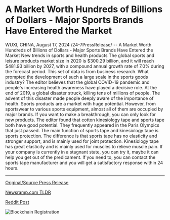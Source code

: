 # A Market Worth Hundreds of Billions of Dollars - Major Sports Brands Have Entered the Market

WUXI, CHINA, August 17, 2024 /24-7PressRelease/ -- A Market Worth Hundreds of Billions of Dollars - Major Sports Brands Have Entered the Market  New trends in sports and health products  The global sports and leisure products market size in 2020 is $300.29 billion, and it will reach $481.93 billion by 2027, with a compound annual growth rate of 7.0% during the forecast period. This set of data is from business research. What prompted the development of such a large scale in the sports goods industry?  The editor believes that the global COVID-19 pandemic and people's increasing health awareness have played a decisive role.  At the end of 2019, a global disaster struck, killing tens of millions of people. The advent of this disaster made people deeply aware of the importance of health.   Sports products are a market with huge potential.  However, from sportswear to various sports equipment, almost all of them are occupied by major brands. If you want to make a breakthrough, you can only look for new products.  The editor found that cotton kinesiology tape and sports tape both have good potential. They frequently appeared in the Paris Olympics that just passed.  The main function of sports tape and kinesiology tape is sports protection. The difference is that sports tape has no elasticity and stronger support, and is mainly used for joint protection. Kinesiology tape has great elasticity and is mainly used for muscles to relieve muscle pain.  If your company is currently in a stagnant state, you can try it, maybe it can help you get out of the predicament.  If you need to, you can contact the sports tape manufacturer and you will get a satisfactory response within 24 hours. 

---

[Original/Source Press Release](https://www.24-7pressrelease.com/press-release/513509/a-market-worth-hundreds-of-billions-of-dollars-major-sports-brands-have-entered-the-market)
                    

[Newsramp.com TLDR](None) 



[Reddit Post](https://www.reddit.com/r/newsramp/comments/1eubw5a/global_sports_market_trends_new_products_and/) 



![Blockchain Registration](https://cdn.newsramp.app/24-7PressRelease/qrcode/248/17/pond9ePm.webp)